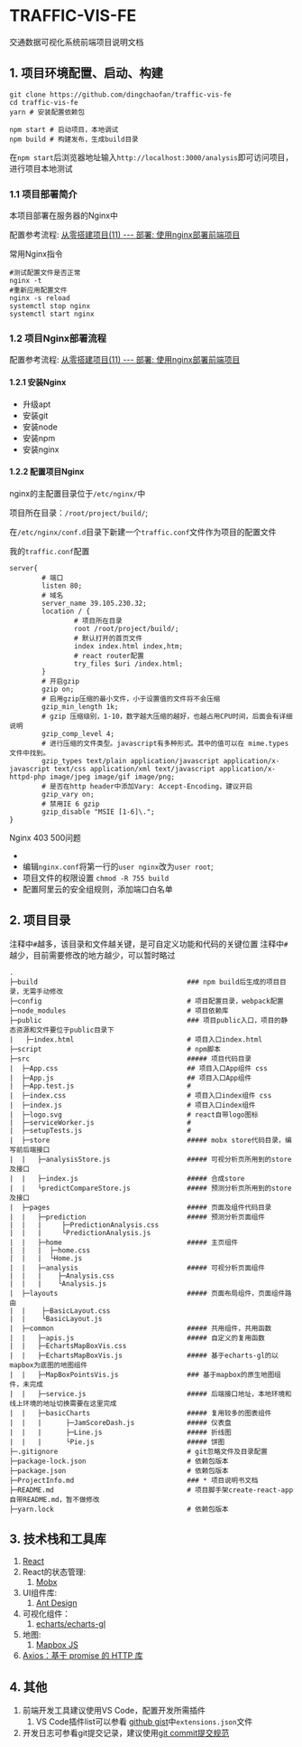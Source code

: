 # TRAFFIC-VIS-FE

交通数据可视化系统前端项目说明文档

## 1. 项目环境配置、启动、构建

```shell
git clone https://github.com/dingchaofan/traffic-vis-fe
cd traffic-vis-fe
yarn # 安装配置依赖包

npm start # 启动项目，本地调试
npm build # 构建发布，生成build目录
```

在`npm start`后浏览器地址输入`http://localhost:3000/analysis`即可访问项目，进行项目本地测试

### 1.1 项目部署简介

本项目部署在服务器的Nginx中

配置参考流程: [从零搭建项目(11) --- 部署: 使用nginx部署前端项目](https://www.jianshu.com/p/3ecd75f69bd6)

常用Nginx指令

```shell
#测试配置文件是否正常
nginx -t
#重新应用配置文件
nginx -s reload
systemctl stop nginx
systemctl start nginx
```

### 1.2 项目Nginx部署流程

配置参考流程: [从零搭建项目(11) --- 部署: 使用nginx部署前端项目](https://www.jianshu.com/p/3ecd75f69bd6)

#### 1.2.1 安装Nginx

* 升级apt
* 安装git
* 安装node
* 安装npm
* 安装nginx

#### 1.2.2 配置项目Nginx

nginx的主配置目录位于`/etc/nginx/`中

项目所在目录：`/root/project/build/`;

在`/etc/nginx/conf.d`目录下新建一个`traffic.conf`文件作为项目的配置文件

我的`traffic.conf`配置

```shell
server{
        # 端口
        listen 80;
        # 域名
        server_name 39.105.230.32;
        location / {
                # 项目所在目录
                root /root/project/build/;
                # 默认打开的首页文件
                index index.html index,htm;
                # react router配置
                try_files $uri /index.html;
        }
        # 开启gzip
        gzip on;
        # 启用gzip压缩的最小文件，小于设置值的文件将不会压缩
        gzip_min_length 1k;
        # gzip 压缩级别，1-10，数字越大压缩的越好，也越占用CPU时间，后面会有详细说明
        gzip_comp_level 4;        
        # 进行压缩的文件类型。javascript有多种形式。其中的值可以在 mime.types 文件中找到。
        gzip_types text/plain application/javascript application/x-javascript text/css application/xml text/javascript application/x-httpd-php image/jpeg image/gif image/png;
        # 是否在http header中添加Vary: Accept-Encoding，建议开启
        gzip_vary on;
        # 禁用IE 6 gzip
        gzip_disable "MSIE [1-6]\.";
}
```

Nginx 403 500问题

* [](https://www.jianshu.com/p/8d66200c1c7e)
* 编辑`nginx.conf`将第一行的`user nginx`改为`user root`;
* 项目文件的权限设置 `chmod -R 755 build`
* 配置阿里云的安全组规则，添加端口白名单

## 2. 项目目录

注释中`#`越多，该目录和文件越关键，是可自定义功能和代码的关键位置
注释中`#`越少，目前需要修改的地方越少，可以暂时略过

```shell
.
├─build                                     ### npm build后生成的项目目录，无需手动修改
├─config                                    # 项目配置目录，webpack配置
├─node_modules                              # 项目依赖库
├─public                                    ### 项目public入口，项目的静态资源和文件要位于public目录下
|   ├─index.html                            # 项目入口index.html
├─script                                    # npm脚本
├─src                                       ##### 项目代码目录
|  ├─App.css                                ## 项目入口App组件 css
|  ├─App.js                                 ## 项目入口App组件
|  ├─App.test.js                            # 
|  ├─index.css                              # 项目入口index组件 css
|  ├─index.js                               # 项目入口index组件
|  ├─logo.svg                               # react自带logo图标
|  ├─serviceWorker.js                       #
|  ├─setupTests.js                          # 
|  ├─store                                  ##### mobx store代码目录，编写前后端接口
|  |   ├─analysisStore.js                   ##### 可视分析页所用到的store及接口
|  |   ├─index.js                           ##### 合成store
|  |   └predictCompareStore.js              ##### 预测分析页所用到的store及接口
|  ├─pages                                  ##### 页面及组件代码目录
|  |   ├─prediction                         ##### 预测分析页面组件
|  |   |     ├─PredictionAnalysis.css
|  |   |     └PredictionAnalysis.js
|  |   ├─home                               ##### 主页组件
|  |   |  ├─home.css
|  |   |  └Home.js
|  |   ├─analysis                           ##### 可视分析页面组件
|  |   |    ├─Analysis.css
|  |   |    └Analysis.js
|  ├─layouts                                ##### 页面布局组件，页面组件路由
|  |    ├─BasicLayout.css
|  |    └BasicLayout.js
|  ├─common                                 ##### 共用组件，共用函数
|  |   ├─apis.js                            ##### 自定义的复用函数
|  |   ├─EchartsMapBoxVis.css
|  |   ├─EchartsMapBoxVis.js                ##### 基于echarts-gl的以mapbox为底图的地图组件
|  |   ├─MapBoxPointsVis.js                 ### 基于mapbox的原生地图组件，未完成
|  |   ├─service.js                         ##### 后端接口地址，本地环境和线上环境的地址切换需要在这里完成
|  |   ├─basicCharts                        ##### 复用较多的图表组件
|  |   |      ├─JamScoreDash.js             ##### 仪表盘
|  |   |      ├─Line.js                     ##### 折线图
|  |   |      └Pie.js                       ##### 饼图
├─.gitignore                                # git忽略文件及目录配置    
├─package-lock.json                         # 依赖包版本
├─package.json                              # 依赖包版本
├─ProjectInfo.md                            ### * 项目说明书文档
├─README.md                                 # 项目脚手架create-react-app自带README.md，暂不做修改
├─yarn.lock                                 # 依赖包版本
```

## 3. 技术栈和工具库

1. [React](https://react.docschina.org/)
2. React的状态管理:
   1. [Mobx](https://cn.mobx.js.org/)
3. UI组件库:
   1. [Ant Design](https://ant.design/components/overview-cn/)
4. 可视化组件：
   1. [echarts/echarts-gl](https://echarts.apache.org/zh/index.html)
5. 地图:
   1. [Mapbox JS](http://www.mapbox.cn/mapbox-gl-js/api/)
6. [Axios：基于 promise 的 HTTP 库](http://axios-js.com/)

## 4. 其他

1. 前端开发工具建议使用VS Code，配置开发所需插件
   1. VS Code插件list可以参看 [github gist](https://gist.github.com/dingchaofan/1f325e718ba775336bfcd2730a4fae28)中`extensions.json`文件
2. 开发日志可参看git提交记录，建议使用[git commit提交规范](https://blog.csdn.net/ligang2585116/article/details/80284819)
